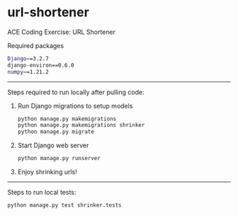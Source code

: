 # url-shortener

ACE Coding Exercise: URL Shortener

Required packages

```bash
Django==3.2.7
django-environ==0.6.0
numpy==1.21.2
```

---



Steps required to run locally after pulling code:

1. Run Django migrations to setup models

   ```bash
   python manage.py makemigrations
   python manage.py makemigrations shrinker
   python manage.py migrate
   ```
2. Start Django web server

   ```bash
   python manage.py runserver
   ```
3. Enjoy shrinking urls!

---



Steps to run local tests:

```bash
python manage.py test shrinker.tests
```
